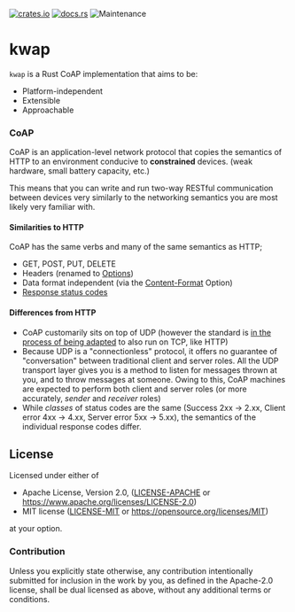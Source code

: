 [![crates.io](https://img.shields.io/crates/v/kwap.svg)](https://crates.io/crates/kwap)
[![docs.rs](https://docs.rs/kwap/badge.svg)](https://docs.rs/kwap/latest)
![Maintenance](https://img.shields.io/badge/maintenance-activly--developed-brightgreen.svg)

# kwap

`kwap` is a Rust CoAP implementation that aims to be:
- Platform-independent
- Extensible
- Approachable

### CoAP
CoAP is an application-level network protocol that copies the semantics of HTTP
to an environment conducive to **constrained** devices. (weak hardware, small battery capacity, etc.)

This means that you can write and run two-way RESTful communication
between devices very similarly to the networking semantics you are
most likely very familiar with.

#### Similarities to HTTP
CoAP has the same verbs and many of the same semantics as HTTP;
- GET, POST, PUT, DELETE
- Headers (renamed to [Options](https://datatracker.ietf.org/doc/html/rfc7252#section-5.10))
- Data format independent (via the [Content-Format](https://datatracker.ietf.org/doc/html/rfc7252#section-12.3) Option)
- [Response status codes](https://datatracker.ietf.org/doc/html/rfc7252#section-5.9)

#### Differences from HTTP
- CoAP customarily sits on top of UDP (however the standard is [in the process of being adapted](https://tools.ietf.org/id/draft-ietf-core-coap-tcp-tls-11.html) to also run on TCP, like HTTP)
- Because UDP is a "connectionless" protocol, it offers no guarantee of "conversation" between traditional client and server roles. All the UDP transport layer gives you is a method to listen for messages thrown at you, and to throw messages at someone. Owing to this, CoAP machines are expected to perform both client and server roles (or more accurately, _sender_ and _receiver_ roles)
- While _classes_ of status codes are the same (Success 2xx -> 2.xx, Client error 4xx -> 4.xx, Server error 5xx -> 5.xx), the semantics of the individual response codes differ.

## License

Licensed under either of

* Apache License, Version 2.0, ([LICENSE-APACHE](LICENSE-APACHE) or https://www.apache.org/licenses/LICENSE-2.0)
* MIT license ([LICENSE-MIT](LICENSE-MIT) or https://opensource.org/licenses/MIT)

at your option.

### Contribution

Unless you explicitly state otherwise, any contribution intentionally
submitted for inclusion in the work by you, as defined in the Apache-2.0
license, shall be dual licensed as above, without any additional terms or
conditions.
